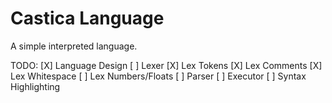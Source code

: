 
# Castica Language

A simple interpreted language.

TODO:
[X] Language Design
[ ] Lexer
    [X] Lex Tokens
    [X] Lex Comments
    [X] Lex Whitespace
    [ ] Lex Numbers/Floats
[ ] Parser
[ ] Executor
[ ] Syntax Highlighting
